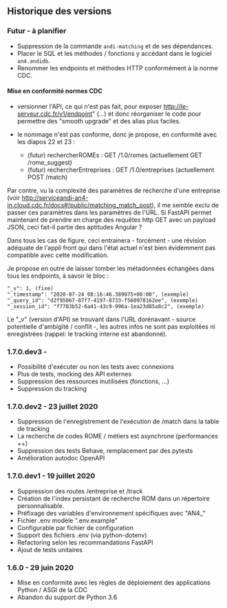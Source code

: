 ## Historique des versions

### Futur - à planifier

- Suppression de la commande `andi-matching` et de ses dépendances.
- Placer le SQL et les méthodes / fonctions y accédant dans le logiciel `an4.andidb`.
- Renommer les endpoints et méthodes HTTP conformément à la norme CDC.

#### Mise en conformité normes CDC

- versionner l'API, ce qui n'est pas fait, pour exposer http://le-serveur.cdc.fr/v1/endpoint" (...)
  et donc réorganiser le code pour permettre des "smooth upgrade" et des alias plus faciles.

- le nommage n'est pas conforme, donc je propose, en conformité avec les diapos 22 et 23 :
    - (futur) rechercherROMEs : GET /1.0/romes (actuellement GET /rome_suggest)
    - (futur) rechercherEntreprises : GET /1.0/entreprises (actuellement POST /match)

Par contre, vu la complexité des paramètres de recherche d'une entreprise (voir
http://serviceandi-an4-in.cloud.cdc.fr/docs#/public/matching_match_post), il me semble exclu de
passer ces paramètres dans les paramètres de l'URL. Si FastAPI permet maintenant de prendre en
charge des requêtes http GET avec un payload JSON, ceci fait-il partie des aptitudes Angular ?

Dans tous les cas de figure, ceci entrainera - forcément - une révision adéquate de l'appli front
qui dans l'état actuel n'est bien évidemment pas compatible avec cette modification.

Je propose en outre de laisser tomber les métadonnées échangées dans tous les endpoints, à savoir le
bloc :

    "_v": 1, (fixe)
    "_timestamp": "2020-07-24 08:16:46.389075+00:00", (exemple)
    "_query_id": "d2f95067-87f7-4197-8733-f560978162ee", (exemple)
    "_session_id": "f7783b52-6a41-43c9-996a-1ea23d85a8c2", (exemple)

Le "_v" (version d'API) se trouvant dans l'URL dorénavant - source potentielle d'ambigïté / conflit
-, les autres infos ne sont pas exploitées ni enregistrées (rappel: le tracking interne est
abandonné).

### 1.7.0.dev3 - 

- Possibilité d'exécuter ou non les tests avec connexions
- Plus de tests, mocking des API externes
- Suppression des ressources inutilisées (fonctions, ...)
- Suppression du tracking

### 1.7.0.dev2 - 23 juillet 2020

- Suppression de l'enregistrement de l'exécution de /match dans la table de tracking
- La recherche de codes ROME / métiers est asynchrone (performances ++)
- Suppression des tests Behave, remplacement par des pytests
- Amélioration autodoc OpenAPI

### 1.7.0.dev1 - 19 juillet 2020

- Suppression des routes /entreprise et /track
- Création de l'index persistant de recherche ROM dans un répertoire personnalisable.
- Préfixage des variables d'environnement spécifiques avec "AN4_"
- Fichier .env modèle ".env.example"
- Configurable par fichier de configuration
- Support des fichiers .env (via python-dotenv)
- Refactoring selon les recommandations FastAPI
- Ajout de tests unitaires

### 1.6.0 - 29 juin 2020

- Mise en conformité avec les règles de déploiement des applications Python / ASGI de la CDC
- Abandon du support de Python 3.6
